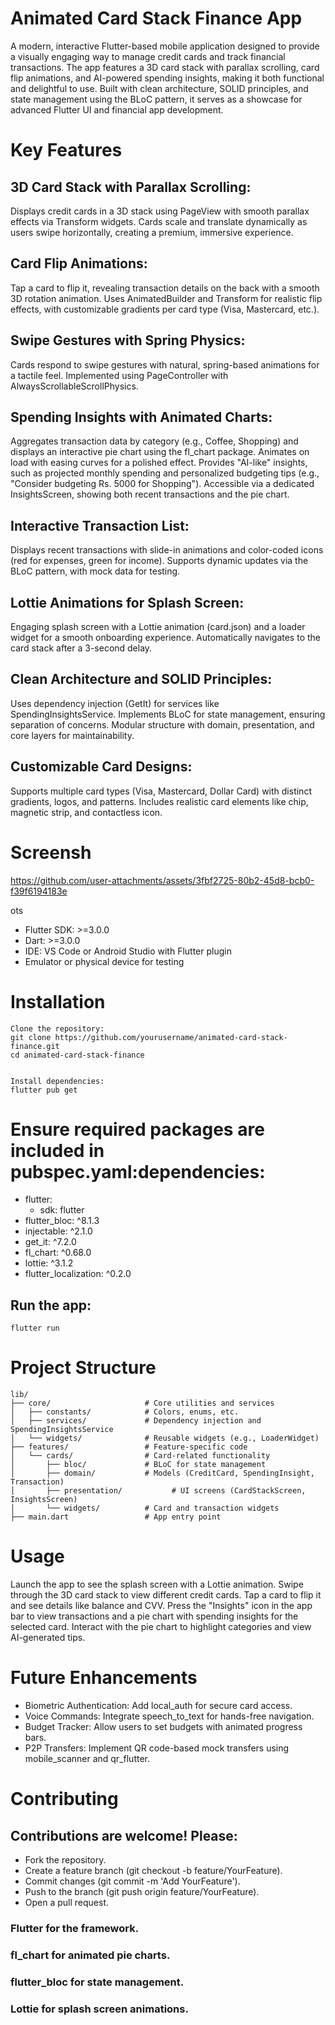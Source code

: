 # Animated Card Stack Finance App
A modern, interactive Flutter-based mobile application designed to provide a visually engaging way to manage credit cards and track financial transactions. The app features a 3D card stack with parallax scrolling, card flip animations, and AI-powered spending insights, making it both functional and delightful to use. Built with clean architecture, SOLID principles, and state management using the BLoC pattern, it serves as a showcase for advanced Flutter UI and financial app development.
# Key Features

## 3D Card Stack with Parallax Scrolling: 

Displays credit cards in a 3D stack using PageView with smooth parallax effects via Transform widgets.
Cards scale and translate dynamically as users swipe horizontally, creating a premium, immersive experience.


## Card Flip Animations: 

Tap a card to flip it, revealing transaction details on the back with a smooth 3D rotation animation.
Uses AnimatedBuilder and Transform for realistic flip effects, with customizable gradients per card type (Visa, Mastercard, etc.).


## Swipe Gestures with Spring Physics: 

Cards respond to swipe gestures with natural, spring-based animations for a tactile feel.
Implemented using PageController with AlwaysScrollableScrollPhysics.


## Spending Insights with Animated Charts:

Aggregates transaction data by category (e.g., Coffee, Shopping) and displays an interactive pie chart using the fl_chart package.
Animates on load with easing curves for a polished effect.
Provides "AI-like" insights, such as projected monthly spending and personalized budgeting tips (e.g., "Consider budgeting Rs. 5000 for Shopping").
Accessible via a dedicated InsightsScreen, showing both recent transactions and the pie chart.


## Interactive Transaction List:

Displays recent transactions with slide-in animations and color-coded icons (red for expenses, green for income).
Supports dynamic updates via the BLoC pattern, with mock data for testing.


## Lottie Animations for Splash Screen:

Engaging splash screen with a Lottie animation (card.json) and a loader widget for a smooth onboarding experience.
Automatically navigates to the card stack after a 3-second delay.


## Clean Architecture and SOLID Principles:

Uses dependency injection (GetIt) for services like SpendingInsightsService.
Implements BLoC for state management, ensuring separation of concerns.
Modular structure with domain, presentation, and core layers for maintainability.


## Customizable Card Designs:

Supports multiple card types (Visa, Mastercard, Dollar Card) with distinct gradients, logos, and patterns.
Includes realistic card elements like chip, magnetic strip, and contactless icon.



# Screensh

https://github.com/user-attachments/assets/3fbf2725-80b2-45d8-bcb0-f39f6194183e

ots


- Flutter SDK: >=3.0.0
- Dart: >=3.0.0
- IDE: VS Code or Android Studio with Flutter plugin
- Emulator or physical device for testing

# Installation

    Clone the repository:
    git clone https://github.com/yourusername/animated-card-stack-finance.git
    cd animated-card-stack-finance


    Install dependencies:
    flutter pub get

# Ensure required packages are included in pubspec.yaml:dependencies:
  - flutter:
    - sdk: flutter
  - flutter_bloc: ^8.1.3
  - injectable: ^2.1.0
  - get_it: ^7.2.0
  - fl_chart: ^0.68.0
  - lottie: ^3.1.2
  - flutter_localization: ^0.2.0


## Run the app:
    flutter run



# Project Structure
    lib/
    ├── core/                     # Core utilities and services
    │   ├── constants/            # Colors, enums, etc.
    │   ├── services/             # Dependency injection and SpendingInsightsService
    │   └── widgets/              # Reusable widgets (e.g., LoaderWidget)
    ├── features/                 # Feature-specific code
    │   └── cards/                # Card-related functionality
    │       ├── bloc/             # BLoC for state management
    │       ├── domain/           # Models (CreditCard, SpendingInsight, Transaction)
    │       ├── presentation/           # UI screens (CardStackScreen, InsightsScreen) 
    │       └── widgets/          # Card and transaction widgets
    ├── main.dart                 # App entry point

# Usage

Launch the app to see the splash screen with a Lottie animation.
Swipe through the 3D card stack to view different credit cards.
Tap a card to flip it and see details like balance and CVV.
Press the "Insights" icon in the app bar to view transactions and a pie chart with spending insights for the selected card.
Interact with the pie chart to highlight categories and view AI-generated tips.

# Future Enhancements
- Biometric Authentication: Add local_auth for secure card access.
- Voice Commands: Integrate speech_to_text for hands-free navigation.
- Budget Tracker: Allow users to set budgets with animated progress bars.
- P2P Transfers: Implement QR code-based mock transfers using mobile_scanner and qr_flutter.

# Contributing
## Contributions are welcome! Please:

- Fork the repository.
- Create a feature branch (git checkout -b feature/YourFeature).
- Commit changes (git commit -m 'Add YourFeature').
- Push to the branch (git push origin feature/YourFeature).
- Open a pull request.

### Flutter for the framework.
### fl_chart for animated pie charts.
### flutter_bloc for state management.
### Lottie for splash screen animations.
